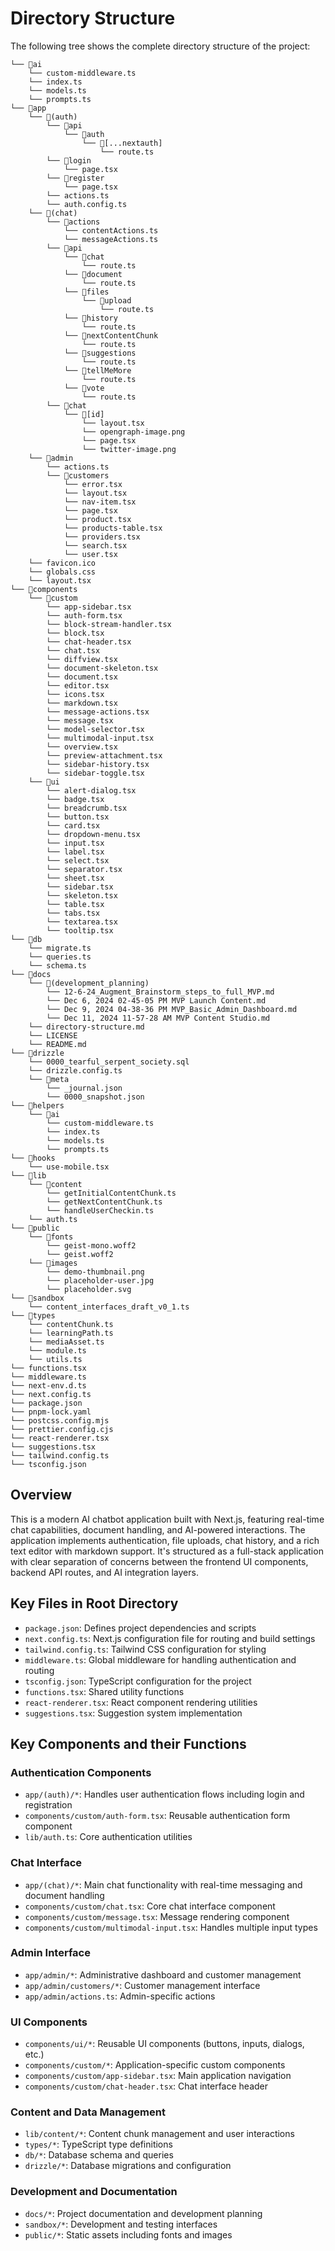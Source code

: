 # Directory Structure

The following tree shows the complete directory structure of the project:

```text
└── 📁ai
    └── custom-middleware.ts
    └── index.ts
    └── models.ts
    └── prompts.ts
└── 📁app
    └── 📁(auth)
        └── 📁api
            └── 📁auth
                └── 📁[...nextauth]
                    └── route.ts
        └── 📁login
            └── page.tsx
        └── 📁register
            └── page.tsx
        └── actions.ts
        └── auth.config.ts
    └── 📁(chat)
        └── 📁actions
            └── contentActions.ts
            └── messageActions.ts
        └── 📁api
            └── 📁chat
                └── route.ts
            └── 📁document
                └── route.ts
            └── 📁files
                └── 📁upload
                    └── route.ts
            └── 📁history
                └── route.ts
            └── 📁nextContentChunk
                └── route.ts
            └── 📁suggestions
                └── route.ts
            └── 📁tellMeMore
                └── route.ts
            └── 📁vote
                └── route.ts
        └── 📁chat
            └── 📁[id]
                └── layout.tsx
                └── opengraph-image.png
                └── page.tsx
                └── twitter-image.png
    └── 📁admin
        └── actions.ts
        └── 📁customers
            └── error.tsx
            └── layout.tsx
            └── nav-item.tsx
            └── page.tsx
            └── product.tsx
            └── products-table.tsx
            └── providers.tsx
            └── search.tsx
            └── user.tsx
    └── favicon.ico
    └── globals.css
    └── layout.tsx
└── 📁components
    └── 📁custom
        └── app-sidebar.tsx
        └── auth-form.tsx
        └── block-stream-handler.tsx
        └── block.tsx
        └── chat-header.tsx
        └── chat.tsx
        └── diffview.tsx
        └── document-skeleton.tsx
        └── document.tsx
        └── editor.tsx
        └── icons.tsx
        └── markdown.tsx
        └── message-actions.tsx
        └── message.tsx
        └── model-selector.tsx
        └── multimodal-input.tsx
        └── overview.tsx
        └── preview-attachment.tsx
        └── sidebar-history.tsx
        └── sidebar-toggle.tsx
    └── 📁ui
        └── alert-dialog.tsx
        └── badge.tsx
        └── breadcrumb.tsx
        └── button.tsx
        └── card.tsx
        └── dropdown-menu.tsx
        └── input.tsx
        └── label.tsx
        └── select.tsx
        └── separator.tsx
        └── sheet.tsx
        └── sidebar.tsx
        └── skeleton.tsx
        └── table.tsx
        └── tabs.tsx
        └── textarea.tsx
        └── tooltip.tsx
└── 📁db
    └── migrate.ts
    └── queries.ts
    └── schema.ts
└── 📁docs
    └── 📁(development_planning)
        └── 12-6-24_Augment_Brainstorm_steps_to_full_MVP.md
        └── Dec 6, 2024 02-45-05 PM MVP Launch Content.md
        └── Dec 9, 2024 04-38-36 PM MVP_Basic_Admin_Dashboard.md
        └── Dec 11, 2024 11-57-28 AM MVP Content Studio.md
    └── directory-structure.md
    └── LICENSE
    └── README.md
└── 📁drizzle
    └── 0000_tearful_serpent_society.sql
    └── drizzle.config.ts
    └── 📁meta
        └── _journal.json
        └── 0000_snapshot.json
└── 📁helpers
    └── 📁ai
        └── custom-middleware.ts
        └── index.ts
        └── models.ts
        └── prompts.ts
└── 📁hooks
    └── use-mobile.tsx
└── 📁lib
    └── 📁content
        └── getInitialContentChunk.ts
        └── getNextContentChunk.ts
        └── handleUserCheckin.ts
    └── auth.ts
└── 📁public
    └── 📁fonts
        └── geist-mono.woff2
        └── geist.woff2
    └── 📁images
        └── demo-thumbnail.png
        └── placeholder-user.jpg
        └── placeholder.svg
└── 📁sandbox
    └── content_interfaces_draft_v0_1.ts
└── 📁types
    └── contentChunk.ts
    └── learningPath.ts
    └── mediaAsset.ts
    └── module.ts
    └── utils.ts
└── functions.tsx
└── middleware.ts
└── next-env.d.ts
└── next.config.ts
└── package.json
└── pnpm-lock.yaml
└── postcss.config.mjs
└── prettier.config.cjs
└── react-renderer.tsx
└── suggestions.tsx
└── tailwind.config.ts
└── tsconfig.json
```

## Overview

This is a modern AI chatbot application built with Next.js, featuring real-time chat capabilities, document handling, and AI-powered interactions. The application implements authentication, file uploads, chat history, and a rich text editor with markdown support. It's structured as a full-stack application with clear separation of concerns between the frontend UI components, backend API routes, and AI integration layers.

## Key Files in Root Directory

- `package.json`: Defines project dependencies and scripts
- `next.config.ts`: Next.js configuration file for routing and build settings
- `tailwind.config.ts`: Tailwind CSS configuration for styling
- `middleware.ts`: Global middleware for handling authentication and routing
- `tsconfig.json`: TypeScript configuration for the project
- `functions.tsx`: Shared utility functions
- `react-renderer.tsx`: React component rendering utilities
- `suggestions.tsx`: Suggestion system implementation

## Key Components and their Functions

### Authentication Components

- `app/(auth)/*`: Handles user authentication flows including login and registration
- `components/custom/auth-form.tsx`: Reusable authentication form component
- `lib/auth.ts`: Core authentication utilities

### Chat Interface

- `app/(chat)/*`: Main chat functionality with real-time messaging and document handling
- `components/custom/chat.tsx`: Core chat interface component
- `components/custom/message.tsx`: Message rendering component
- `components/custom/multimodal-input.tsx`: Handles multiple input types

### Admin Interface

- `app/admin/*`: Administrative dashboard and customer management
- `app/admin/customers/*`: Customer management interface
- `app/admin/actions.ts`: Admin-specific actions

### UI Components

- `components/ui/*`: Reusable UI components (buttons, inputs, dialogs, etc.)
- `components/custom/*`: Application-specific custom components
- `components/custom/app-sidebar.tsx`: Main application navigation
- `components/custom/chat-header.tsx`: Chat interface header

### Content and Data Management

- `lib/content/*`: Content chunk management and user interactions
- `types/*`: TypeScript type definitions
- `db/*`: Database schema and queries
- `drizzle/*`: Database migrations and configuration

### Development and Documentation

- `docs/*`: Project documentation and development planning
- `sandbox/*`: Development and testing interfaces
- `public/*`: Static assets including fonts and images
